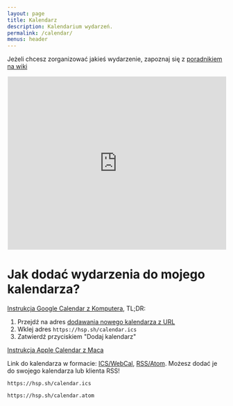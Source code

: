 ```yaml
---
layout: page
title: Kalendarz
description: Kalendarium wydarzeń.
permalink: /calendar/
menus: header
---
```


Jeżeli chcesz zorganizować jakieś wydarzenie, zapoznaj się z [poradnikiem na wiki](https://wiki.hsp.sh/zrob_se_meetup)

<iframe src="https://hspsh.github.io/modern-cal-embed/iframe.html?ical=https%3A%2F%2Fwydarzenia.hsp.sh%2F%40hs%2Ffeed%2Fics&title=1&nav=1&date=1&view=1&details=0&monstart=1&dview=1&color=%2300cc99&colorbg=%231b1b1b&colortxt=%23ffffff&colorsecondarytxt=%23FFFFFF"
			width="100%" height="400px" style="border: 1px solid #ffffff"></iframe>


# Jak dodać wydarzenia do mojego kalendarza?

[Instrukcja Google Calendar z Komputera](https://support.google.com/calendar/answer/37100), TL;DR:
1. Przejdź na adres [dodawania nowego kalendarza z URL](https://calendar.google.com/calendar/u/0/r/settings/addbyurl)
2. Wklej adres `https://hsp.sh/calendar.ics`
3. Zatwierdź przyciskiem "Dodaj kalendarz"

[Instrukcja Apple Calendar z Maca](https://support.apple.com/guide/calendar/subscribe-to-calendars-icl1022/mac)

Link do kalendarza w formacie: [ICS/WebCal](/calendar.ics), [RSS/Atom](/calendar.atom). Możesz dodać je do swojego kalendarza lub klienta RSS!

`https://hsp.sh/calendar.ics`

`https://hsp.sh/calendar.atom`
